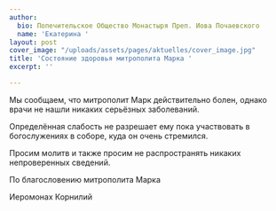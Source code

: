 ```yaml
---
author:
  bio: Попечительское Общество Монастыря Преп. Иова Почаевского
  name: 'Екатерина '
layout: post
cover_image: "/uploads/assets/pages/aktuelles/cover_image.jpg"
title: 'Состояние здоровья митрополита Марка '
excerpt: ''

---
```

Мы сообщаем, что митрополит Марк действительно болен, однако врачи не нашли никаких серьёзных заболеваний.

Определённая слабость не разрешает ему пока участвовать в богослужениях в соборе, куда он очень стремился.

Просим молитв и также просим не распространять никаких непроверенных сведений.

По благословению митрополита Марка

Иеромонах Корнилий
